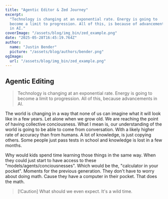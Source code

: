 ```yaml
---
title: "Agentic Editor & Zed Journey"
excerpt:
  "Technology is changing at an exponential rate. Energy is going to
  become a limit to progression. All of this, is because of advancements
  in AI."
coverImage: "/assets/blog/img_bin/zed_example.png"
date: "2025-05-28T16:45:19.764Z"
author:
  name: "Justin Bender"
  picture: "/assets/blog/authors/bender.png"
ogImage:
  url: "/assets/blog/img_bin/zed_example.png"
---
```


## Agentic Editing

> Technology is changing at an exponential rate. Energy is going to
> become a limit to progression. All of this, because advancements in
> AI.

The world is changing in a way that none of us can imagine what it will
look like in a few years. Let alone when we grow old. We are reaching
the point of having collective conciousness. What I mean is, our
understanding of the world is going to be able to come from
conversation. With a likely higher rate of accuracy than from humans. A
lot of knowledge, is just copying others. Some people just pass tests in
school and knowledge is lost in a few months.

Why would kids spend time learning those things in the same way. When
they could just start to have access to these
"models/agents/conciousnesses". Which would be the, "calculator in your
pocket". Moments for the previous generation. They don't have to worry
about doing math. Cause they have a computer in their pocket. That does
the math.

> [!Caution] What should we even expect. It's a wild time.
